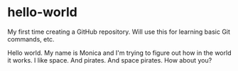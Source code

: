 # hello-world
My first time creating a GitHub repository. Will use this for learning basic Git commands, etc.

Hello world. My name is Monica and I'm trying to figure out how in the world it works. I like space. And pirates. And space pirates.
How about you?

